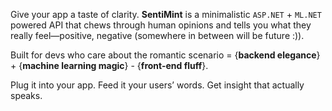 Give your app a taste of clarity. **SentiMint** is a minimalistic `ASP.NET` + `ML.NET` powered API that chews through human opinions and tells you what they really feel—positive, negative (somewhere in between will be future :)). 

Built for devs who care about the romantic scenario = {**backend elegance**} + {**machine learning magic**} - {**front-end fluff**}.

Plug it into your app. Feed it your users’ words. Get insight that actually speaks.
